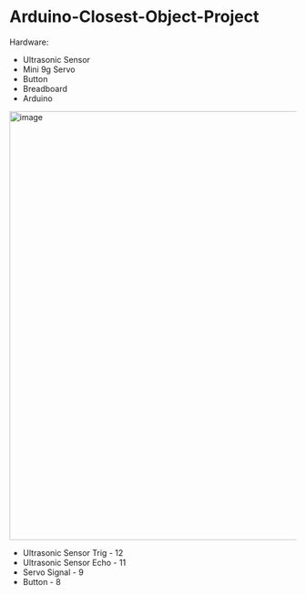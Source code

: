 # Arduino-Closest-Object-Project

Hardware:
- Ultrasonic Sensor
- Mini 9g Servo
- Button
- Breadboard
- Arduino






<img width="963" height="753" alt="image" src="https://github.com/user-attachments/assets/6f86748d-c0ab-4f2c-aaf9-cdd4605205d1" />

- Ultrasonic Sensor Trig - 12
- Ultrasonic Sensor Echo - 11
- Servo Signal - 9
- Button - 8
